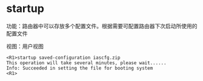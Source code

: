 # startup
功能：路由器中可以存放多个配置文件。根据需要可配置路由器下次启动所使用的配置文件

视图：用户视图

```
<R1>startup saved-configuration iascfg.zip
This operation will take several minutes, please wait......
Info: Succeeded in setting the file for booting system
<R1>
```